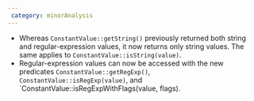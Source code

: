 ```yaml
---
 category: minorAnalysis
---
```

 *  Whereas `ConstantValue::getString()` previously returned both string and regular-expression values, it now returns only string values. The same applies to `ConstantValue::isString(value)`.
 *  Regular-expression values can now be accessed with the new predicates `ConstantValue::getRegExp()`, `ConstantValue::isRegExp(value)`, and `ConstantValue::isRegExpWithFlags(value, flags).
